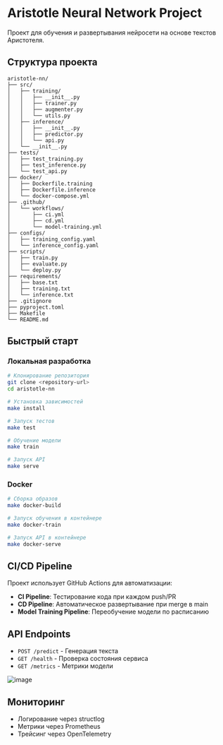 # Aristotle Neural Network Project

Проект для обучения и развертывания нейросети на основе текстов Аристотеля.

## Структура проекта

```
aristotle-nn/
├── src/
│   ├── training/
│   │   ├── __init__.py
│   │   ├── trainer.py
│   │   ├── augmenter.py
│   │   └── utils.py
│   ├── inference/
│   │   ├── __init__.py
│   │   ├── predictor.py
│   │   └── api.py
│   └── __init__.py
├── tests/
│   ├── test_training.py
│   ├── test_inference.py
│   └── test_api.py
├── docker/
│   ├── Dockerfile.training
│   ├── Dockerfile.inference
│   └── docker-compose.yml
├── .github/
│   └── workflows/
│       ├── ci.yml
│       ├── cd.yml
│       └── model-training.yml
├── configs/
│   ├── training_config.yaml
│   └── inference_config.yaml
├── scripts/
│   ├── train.py
│   ├── evaluate.py
│   └── deploy.py
├── requirements/
│   ├── base.txt
│   ├── training.txt
│   └── inference.txt
├── .gitignore
├── pyproject.toml
├── Makefile
└── README.md
```

## Быстрый старт

### Локальная разработка

```bash
# Клонирование репозитория
git clone <repository-url>
cd aristotle-nn

# Установка зависимостей
make install

# Запуск тестов
make test

# Обучение модели
make train

# Запуск API
make serve
```

### Docker

```bash
# Сборка образов
make docker-build

# Запуск обучения в контейнере
make docker-train

# Запуск API в контейнере
make docker-serve
```

## CI/CD Pipeline

Проект использует GitHub Actions для автоматизации:

- **CI Pipeline**: Тестирование кода при каждом push/PR
- **CD Pipeline**: Автоматическое развертывание при merge в main
- **Model Training Pipeline**: Переобучение модели по расписанию

## API Endpoints

- `POST /predict` - Генерация текста
- `GET /health` - Проверка состояния сервиса
- `GET /metrics` - Метрики модели

![image](https://github.com/user-attachments/assets/dc57ddd1-ad19-4424-bfa8-13bbf37d088c)


## Мониторинг

- Логирование через structlog
- Метрики через Prometheus
- Трейсинг через OpenTelemetry
